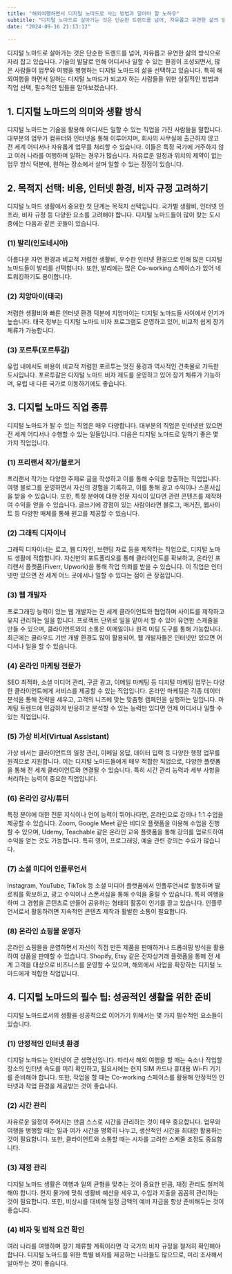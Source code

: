 ```yaml
---
title: "해외여행하면서 디지털 노마드로 사는 방법과 알아야 할 노하우"
subtitle: "디지털 노마드로 살아가는 것은 단순한 트렌드를 넘어, 자유롭고 유연한 삶의 방식으로 자리 잡고 있습니다. 기술의 발달로 인해 어디서나 일할 수 있는 환경이 조성되면서, 많은 사람들이 업무와 여행을 병행하는 디지털 노마드의 삶을 선택하고 있습니다. 특히 해외여행을 하면서 일하는 디지털 노마드가 되고자 하는 사람들을 위한 실질적인 방법과 직업 선택, 필수적인 팁들을 소개하는 글입니다."
date: "2024-09-16 21:13:12"

---
```



<p>디지털 노마드로 살아가는 것은 단순한 트렌드를 넘어, 자유롭고 유연한 삶의 방식으로 자리 잡고 있습니다. 기술의 발달로 인해 어디서나 일할 수 있는 환경이 조성되면서, 많은 사람들이 업무와 여행을 병행하는 디지털 노마드의 삶을 선택하고 있습니다. 특히 해외여행을 하면서 일하는 디지털 노마드가 되고자 하는 사람들을 위한 실질적인 방법과 직업 선택, 필수적인 팁들을 알아보겠습니다.</p>



<h2>1. 디지털 노마드의 의미와 생활 방식</h2>
<p>디지털 노마드는 기술을 활용해 어디서든 일할 수 있는 직업을 가진 사람들을 말합니다. 대부분의 업무가 컴퓨터와 인터넷을 통해 이루어지며, 회사의 사무실에 출근하지 않고 전 세계 어디서나 자유롭게 업무를 처리할 수 있습니다. 이들은 특정 국가에 거주하지 않고 여러 나라를 여행하며 일하는 경우가 많습니다. 자유로운 일정과 위치의 제약이 없는 업무 방식 덕분에, 원하는 장소에서 살며 일할 수 있는 장점이 있습니다.</p>




<h2>2. 목적지 선택: 비용, 인터넷 환경, 비자 규정 고려하기</h2>
<p>디지털 노마드 생활에서 중요한 첫 단계는 목적지 선택입니다. 국가별 생활비, 인터넷 인프라, 비자 규정 등 다양한 요소를 고려해야 합니다. 디지털 노마드들이 많이 찾는 도시 중에는 다음과 같은 곳들이 있습니다.</p>

<h3>(1) 발리(인도네시아)</h3>
<p>아름다운 자연 환경과 비교적 저렴한 생활비, 우수한 인터넷 환경으로 인해 많은 디지털 노마드들이 발리를 선택합니다. 또한, 발리에는 많은 Co-working 스페이스가 있어 네트워킹하기도 용이합니다.</p>

<h3>(2) 치앙마이(태국)</h3>
<p>저렴한 생활비와 빠른 인터넷 환경 덕분에 치앙마이는 디지털 노마드들 사이에서 인기가 높습니다. 태국 정부는 디지털 노마드 비자 프로그램도 운영하고 있어, 비교적 쉽게 장기 체류가 가능합니다.</p>

<h3>(3) 포르투(포르투갈)</h3>
<p>유럽 내에서도 비용이 비교적 저렴한 포르투는 멋진 풍경과 역사적인 건축물로 가득한 도시입니다. 포르투갈은 디지털 노마드 비자 제도를 운영하고 있어 장기 체류가 가능하며, 유럽 내 다른 국가로 이동하기에도 좋습니다.</p>




<h2>3. 디지털 노마드 직업 종류</h2>
<p>디지털 노마드가 될 수 있는 직업은 매우 다양합니다. 대부분의 직업은 인터넷만 있으면 전 세계 어디서나 수행할 수 있는 일들입니다. 다음은 디지털 노마드로 일하기 좋은 몇 가지 직업입니다.</p>

<h3>(1) 프리랜서 작가/블로거</h3>
<p>프리랜서 작가는 다양한 주제로 글을 작성하고 이를 통해 수익을 창출하는 직업입니다. 여행 블로그를 운영하면서 자신의 경험을 기록하고, 이를 통해 광고 수익이나 스폰서십을 받을 수 있습니다. 또한, 특정 분야에 대한 전문 지식이 있다면 관련 콘텐츠를 제작하여 수익을 얻을 수 있습니다. 글쓰기에 강점이 있는 사람이라면 블로그, 매거진, 웹사이트 등 다양한 매체를 통해 원고를 제공할 수 있습니다.</p>

<h3>(2) 그래픽 디자이너</h3>
<p>그래픽 디자이너는 로고, 웹 디자인, 브랜딩 자료 등을 제작하는 직업으로, 디지털 노마드 생활에 적합합니다. 자신만의 포트폴리오를 통해 클라이언트를 확보하고, 온라인 프리랜서 플랫폼(Fiverr, Upwork)을 통해 작업 의뢰를 받을 수 있습니다. 이 직업은 인터넷만 있으면 전 세계 어느 곳에서나 일할 수 있다는 점이 큰 장점입니다.</p>

<h3>(3) 웹 개발자</h3>
<p>프로그래밍 능력이 있는 웹 개발자는 전 세계 클라이언트와 협업하며 사이트를 제작하고 유지 관리하는 일을 합니다. 프로젝트 단위로 일을 맡아서 할 수 있어 유연한 스케줄을 만들 수 있으며, 클라이언트와의 소통은 이메일이나 원격 미팅 도구를 통해 가능합니다. 최근에는 클라우드 기반 개발 환경도 많이 활용되어, 웹 개발자들은 인터넷만 있으면 어디서나 일을 할 수 있습니다.</p>

<h3>(4) 온라인 마케팅 전문가</h3>
<p>SEO 최적화, 소셜 미디어 관리, 구글 광고, 이메일 마케팅 등 디지털 마케팅 업무는 다양한 클라이언트에게 서비스를 제공할 수 있는 직업입니다. 온라인 마케팅은 각종 데이터 분석을 통해 전략을 세우고, 고객의 니즈에 맞는 맞춤형 캠페인을 실행하는 일입니다. 마케팅 트렌드에 민감하게 반응하고 분석할 수 있는 능력만 있다면 언제 어디서나 일할 수 있는 직업입니다.</p>

<h3>(5) 가상 비서(Virtual Assistant)</h3>
<p>가상 비서는 클라이언트의 일정 관리, 이메일 응답, 데이터 입력 등 다양한 행정 업무를 원격으로 지원합니다. 이는 디지털 노마드들에게 매우 적합한 직업으로, 다양한 플랫폼을 통해 전 세계 클라이언트와 연결될 수 있습니다. 특히 시간 관리 능력과 세부 사항을 처리하는 능력이 중요한 직업입니다.</p>

<h3>(6) 온라인 강사/튜터</h3>
<p>특정 분야에 대한 전문 지식이나 언어 능력이 뛰어나다면, 온라인으로 강의나 1:1 수업을 제공할 수 있습니다. Zoom, Google Meet 같은 비디오 플랫폼을 이용해 수업을 진행할 수 있으며, Udemy, Teachable 같은 온라인 교육 플랫폼을 통해 강의를 업로드하여 수익을 얻는 것도 가능합니다. 특히 영어, 프로그래밍, 예술 관련 강의는 수요가 많습니다.</p>

<h3>(7) 소셜 미디어 인플루언서</h3>
<p>Instagram, YouTube, TikTok 등 소셜 미디어 플랫폼에서 인플루언서로 활동하며 팔로워를 확보하고, 광고 수익이나 스폰서십을 통해 수익을 올릴 수 있습니다. 특히 여행을 하며 그 경험을 콘텐츠로 만들어 공유하는 형태의 활동이 인기를 끌고 있습니다. 인플루언서로서 활동하려면 지속적인 콘텐츠 제작과 활발한 소통이 필요합니다.</p>

<h3>(8) 온라인 쇼핑몰 운영자</h3>
<p>온라인 쇼핑몰을 운영하면서 자신이 직접 만든 제품을 판매하거나 드롭쉬핑 방식을 활용하여 상품을 판매할 수 있습니다. Shopify, Etsy 같은 전자상거래 플랫폼을 통해 전 세계 고객을 대상으로 비즈니스를 운영할 수 있으며, 해외에서 사업을 확장하는 디지털 노마드에게 적합한 직업입니다.</p>




<h2>4. 디지털 노마드의 필수 팁: 성공적인 생활을 위한 준비</h2>
<p>디지털 노마드로서의 생활을 성공적으로 이어가기 위해서는 몇 가지 필수적인 요소들이 있습니다.</p>

<h3>(1) 안정적인 인터넷 환경</h3>
<p>디지털 노마드는 인터넷이 곧 생명선입니다. 따라서 해외 여행을 할 때는 숙소나 작업할 장소의 인터넷 속도를 미리 확인하고, 필요시에는 현지 SIM 카드나 휴대용 Wi-Fi 기기를 준비해야 합니다. 또한, 작업을 할 때는 Co-working 스페이스를 활용해 안정적인 인터넷과 작업 환경을 제공받는 것이 좋습니다.</p>

<h3>(2) 시간 관리</h3>
<p>자유로운 일정이 주어지는 만큼 스스로 시간을 관리하는 것이 매우 중요합니다. 업무와 여행을 병행할 때는 일과 여가 시간을 명확히 나누고, 생산적인 시간을 최대한 활용하는 것이 필요합니다. 또한, 클라이언트와 소통할 때는 시차를 고려한 스케줄 조정도 중요합니다.</p>

<h3>(3) 재정 관리</h3>
<p>디지털 노마드 생활은 여행과 일의 균형을 맞추는 것이 중요한 만큼, 재정 관리도 철저히 해야 합니다. 현지 물가에 맞춰 생활비 예산을 세우고, 수입과 지출을 꼼꼼히 관리하는 것이 필요합니다. 또한, 비상시를 대비해 일정 금액의 예비 자금을 항상 준비해두는 것이 좋습니다.</p>

<h3>(4) 비자 및 법적 요건 확인</h3>
<p>여러 나라를 여행하며 장기 체류할 계획이라면 각 국가의 비자 규정을 철저히 확인해야 합니다. 디지털 노마드를 위한 특별 비자를 제공하는 나라들도 많으므로, 미리 조사해서 알아두는 것이 좋습니다.</p>
